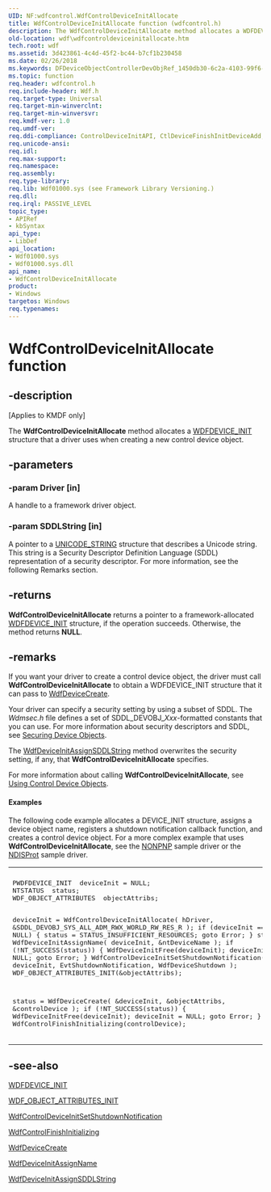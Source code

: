 ```yaml
---
UID: NF:wdfcontrol.WdfControlDeviceInitAllocate
title: WdfControlDeviceInitAllocate function (wdfcontrol.h)
description: The WdfControlDeviceInitAllocate method allocates a WDFDEVICE_INIT structure that a driver uses when creating a new control device object.
old-location: wdf\wdfcontroldeviceinitallocate.htm
tech.root: wdf
ms.assetid: 3d423861-4c4d-45f2-bc44-b7cf1b230458
ms.date: 02/26/2018
ms.keywords: DFDeviceObjectControllerDevObjRef_1450db30-6c2a-4103-99f6-2afe634000bf.xml, WdfControlDeviceInitAllocate, WdfControlDeviceInitAllocate method, kmdf.wdfcontroldeviceinitallocate, wdf.wdfcontroldeviceinitallocate, wdfcontrol/WdfControlDeviceInitAllocate
ms.topic: function
req.header: wdfcontrol.h
req.include-header: Wdf.h
req.target-type: Universal
req.target-min-winverclnt: 
req.target-min-winversvr: 
req.kmdf-ver: 1.0
req.umdf-ver: 
req.ddi-compliance: ControlDeviceInitAPI, CtlDeviceFinishInitDeviceAdd, CtlDeviceFinishInitDrEntry, DriverCreate, InitFreeDeviceCallback, InitFreeDeviceCreate, InitFreeDeviceCreateType2, InitFreeDeviceCreateType4, KmdfIrql, KmdfIrql2
req.unicode-ansi: 
req.idl: 
req.max-support: 
req.namespace: 
req.assembly: 
req.type-library: 
req.lib: Wdf01000.sys (see Framework Library Versioning.)
req.dll: 
req.irql: PASSIVE_LEVEL
topic_type:
- APIRef
- kbSyntax
api_type:
- LibDef
api_location:
- Wdf01000.sys
- Wdf01000.sys.dll
api_name:
- WdfControlDeviceInitAllocate
product:
- Windows
targetos: Windows
req.typenames: 
---
```


# WdfControlDeviceInitAllocate function


## -description


<p class="CCE_Message">[Applies to KMDF only]</p>

The <b>WdfControlDeviceInitAllocate</b> method allocates a <a href="https://msdn.microsoft.com/library/windows/hardware/ff546951">WDFDEVICE_INIT</a> structure that a driver uses when creating a new control device object.


## -parameters




### -param Driver [in]

A handle to a framework driver object.


### -param SDDLString [in]

A pointer to a <a href="https://docs.microsoft.com/windows/desktop/api/ntdef/ns-ntdef-_unicode_string">UNICODE_STRING</a> structure that describes a Unicode string. This string is a Security Descriptor Definition Language (SDDL) representation of a security descriptor. For more information, see the following Remarks section.


## -returns



<b>WdfControlDeviceInitAllocate</b> returns a pointer to a framework-allocated <a href="https://msdn.microsoft.com/library/windows/hardware/ff546951">WDFDEVICE_INIT</a> structure, if the operation succeeds. Otherwise, the method returns <b>NULL</b>.




## -remarks



If you want your driver to create a control device object, the driver must call <b>WdfControlDeviceInitAllocate</b> to obtain a WDFDEVICE_INIT structure that it can pass to <a href="https://msdn.microsoft.com/library/windows/hardware/ff545926">WdfDeviceCreate</a>. 

Your driver can specify a security setting by using a subset of SDDL. The <i>Wdmsec.h</i> file defines a set of SDDL_DEVOBJ_<i>Xxx</i>-formatted constants that you can use. For more information about security descriptors and SDDL, see <a href="https://msdn.microsoft.com/library/windows/hardware/ff563688">Securing Device Objects</a>.

The <a href="https://msdn.microsoft.com/library/windows/hardware/ff546035">WdfDeviceInitAssignSDDLString</a> method overwrites the security setting, if any, that <b>WdfControlDeviceInitAllocate</b> specifies.

For more information about calling <b>WdfControlDeviceInitAllocate</b>, see <a href="https://docs.microsoft.com/windows-hardware/drivers/wdf/using-control-device-objects">Using Control Device Objects</a>.


#### Examples

The following code example allocates a DEVICE_INIT structure, assigns a device object name, registers a shutdown notification callback function, and creates a control device object. For a more complex example that uses <b>WdfControlDeviceInitAllocate</b>, see the <a href="https://docs.microsoft.com/windows-hardware/drivers/wdf/sample-kmdf-drivers">NONPNP</a> sample driver or the <a href="https://docs.microsoft.com/windows-hardware/drivers/wdf/sample-kmdf-drivers">NDISProt</a> sample driver.

<div class="code"><span codelanguage=""><table>
<tr>
<th></th>
</tr>
<tr>
<td>
<pre>PWDFDEVICE_INIT  deviceInit = NULL;
NTSTATUS  status;
WDF_OBJECT_ATTRIBUTES  objectAttribs;

deviceInit = WdfControlDeviceInitAllocate(
                                          hDriver,
                                          &SDDL_DEVOBJ_SYS_ALL_ADM_RWX_WORLD_RW_RES_R
                                          );
if (deviceInit == NULL) {
    status = STATUS_INSUFFICIENT_RESOURCES;
    goto Error;
}
status = WdfDeviceInitAssignName(
                                 deviceInit,
                                 &ntDeviceName
                                 );
if (!NT_SUCCESS(status)) {
    WdfDeviceInitFree(deviceInit);
    deviceInit = NULL;
    goto Error;
}
WdfControlDeviceInitSetShutdownNotification(
                                            deviceInit,
                                            EvtShutdownNotification,
                                            WdfDeviceShutdown
                                            );
WDF_OBJECT_ATTRIBUTES_INIT(&objectAttribs);

status = WdfDeviceCreate(
                         &deviceInit,
                         &objectAttribs,
                         &controlDevice
                         );
if (!NT_SUCCESS(status)) {
    WdfDeviceInitFree(deviceInit);
    deviceInit = NULL;
    goto Error;
}
WdfControlFinishInitializing(controlDevice);</pre>
</td>
</tr>
</table></span></div>



## -see-also




<a href="https://msdn.microsoft.com/library/windows/hardware/ff546951">WDFDEVICE_INIT</a>



<a href="https://msdn.microsoft.com/library/windows/hardware/ff552402">WDF_OBJECT_ATTRIBUTES_INIT</a>



<a href="https://msdn.microsoft.com/library/windows/hardware/ff545847">WdfControlDeviceInitSetShutdownNotification</a>



<a href="https://msdn.microsoft.com/library/windows/hardware/ff545854">WdfControlFinishInitializing</a>



<a href="https://msdn.microsoft.com/library/windows/hardware/ff545926">WdfDeviceCreate</a>



<a href="https://msdn.microsoft.com/library/windows/hardware/ff546029">WdfDeviceInitAssignName</a>



<a href="https://msdn.microsoft.com/library/windows/hardware/ff546035">WdfDeviceInitAssignSDDLString</a>
 

 

